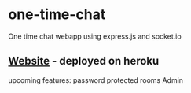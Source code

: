 # one-time-chat
One time chat webapp using express.js and socket.io

## [Website](https://one-time-chat1.herokuapp.com/) - deployed on heroku


upcoming features:
  password protected rooms
  Admin
